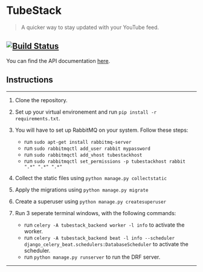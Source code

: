 # TubeStack

> A quicker way to stay updated with your YouTube feed.

[![Build Status](https://travis-ci.com/SameeranB/tubestack_backend.svg?branch=master)](https://travis-ci.com/SameeranB/tubestack_backend)
---
You can find the API documentation [here](https://documenter.getpostman.com/view/8369112/TVRj4nu3).

## Instructions

---

1. Clone the repository.
2. Set up your virtual environement and run `pip install -r requirements.txt`.
3. You will have to set up RabbitMQ on your system. Follow these steps:
   * run `sudo apt-get install rabbitmq-server`
   * run `sudo rabbitmqctl add_user rabbit mypassword`
   * run `sudo rabbitmqctl add_vhost tubestackhost`
   * run `sudo rabbitmqctl set_permissions -p tubestackhost rabbit ".*" ".*" ".*"`

4. Collect the static files using `python manage.py collectstatic`
5. Apply the migrations using `python manage.py migrate`
6. Create a superuser using `python manage.py createsuperuser`
7. Run 3 seperate terminal windows, with the following commands:
   * run `celery -A tubestack_backend worker -l info` to activate the worker.
   * run `celery -A tubestack_backend beat -l info --scheduler django_celery_beat.schedulers:DatabaseScheduler` to activate the scheduler.
   * run `python manage.py runserver` to run the DRF server.

---
